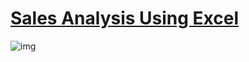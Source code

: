 # [Sales Analysis Using Excel](https://github.com/abijithpandath/Projects/tree/main/Sales%20Analysis%20Using%20Excel)

![img](https://www.stickpng.com/img/icons-logos-emojis/iconic-brands/microsoft-excel-logo)
